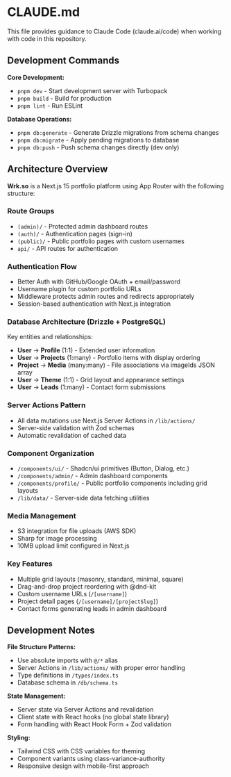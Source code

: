 # CLAUDE.md

This file provides guidance to Claude Code (claude.ai/code) when working with code in this repository.

## Development Commands

**Core Development:**
- `pnpm dev` - Start development server with Turbopack
- `pnpm build` - Build for production
- `pnpm lint` - Run ESLint

**Database Operations:**
- `pnpm db:generate` - Generate Drizzle migrations from schema changes
- `pnpm db:migrate` - Apply pending migrations to database
- `pnpm db:push` - Push schema changes directly (dev only)

## Architecture Overview

**Wrk.so** is a Next.js 15 portfolio platform using App Router with the following structure:

### Route Groups
- `(admin)/` - Protected admin dashboard routes
- `(auth)/` - Authentication pages (sign-in)
- `(public)/` - Public portfolio pages with custom usernames
- `api/` - API routes for authentication

### Authentication Flow
- Better Auth with GitHub/Google OAuth + email/password
- Username plugin for custom portfolio URLs
- Middleware protects admin routes and redirects appropriately
- Session-based authentication with Next.js integration

### Database Architecture (Drizzle + PostgreSQL)
Key entities and relationships:
- **User** → **Profile** (1:1) - Extended user information
- **User** → **Projects** (1:many) - Portfolio items with display ordering
- **Project** → **Media** (many:many) - File associations via imageIds JSON array
- **User** → **Theme** (1:1) - Grid layout and appearance settings
- **User** → **Leads** (1:many) - Contact form submissions

### Server Actions Pattern
- All data mutations use Next.js Server Actions in `/lib/actions/`
- Server-side validation with Zod schemas
- Automatic revalidation of cached data

### Component Organization
- `/components/ui/` - Shadcn/ui primitives (Button, Dialog, etc.)
- `/components/admin/` - Admin dashboard components
- `/components/profile/` - Public portfolio components including grid layouts
- `/lib/data/` - Server-side data fetching utilities

### Media Management
- S3 integration for file uploads (AWS SDK)
- Sharp for image processing
- 10MB upload limit configured in Next.js

### Key Features
- Multiple grid layouts (masonry, standard, minimal, square)
- Drag-and-drop project reordering with @dnd-kit
- Custom username URLs (`/[username]`)
- Project detail pages (`/[username]/[projectSlug]`)
- Contact forms generating leads in admin dashboard

## Development Notes

**File Structure Patterns:**
- Use absolute imports with `@/*` alias
- Server Actions in `/lib/actions/` with proper error handling
- Type definitions in `/types/index.ts`
- Database schema in `/db/schema.ts`

**State Management:**
- Server state via Server Actions and revalidation
- Client state with React hooks (no global state library)
- Form handling with React Hook Form + Zod validation

**Styling:**
- Tailwind CSS with CSS variables for theming
- Component variants using class-variance-authority
- Responsive design with mobile-first approach